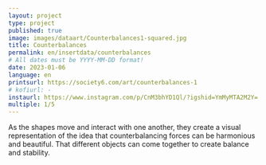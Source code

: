 ```yaml
---
layout: project
type: project
published: true
image: images/dataart/Counterbalances1-squared.jpg
title: Counterbalances
permalink: en/insertdata/counterbalances
# All dates must be YYYY-MM-DD format!
date: 2023-01-06
language: en
printsurl: https://society6.com/art/counterbalances-1
# kofiurl: -
instaurl: https://www.instagram.com/p/CnM3bhYD1Ql/?igshid=YmMyMTA2M2Y=
multiple: 1/5
---
```


As the shapes move and interact with one another, they create a visual representation of the idea that counterbalancing forces can be harmonious and beautiful. That different objects can come together to create balance and stability. 
